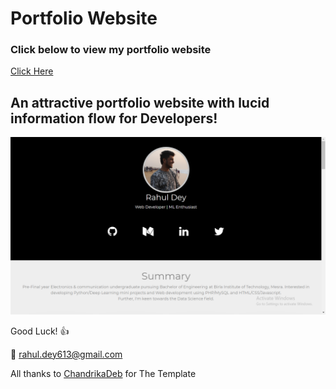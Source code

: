 
# Portfolio Website

### Click below to view my portfolio website
[Click Here](https://rahuldey613.github.io/)

## An attractive portfolio website with lucid information flow for Developers!


<p align="center"> 
  <kbd>
  	<a href="https://rahuldey613.github.io/" target="_blank">
		<img src="pic.png"></img>
	</a>
  </kbd>
</p>

Good Luck! :+1: 

:e-mail: rahul.dey613@gmail.com

All thanks to [ChandrikaDeb](https://github.com/chandrikadeb7/) for The Template 
